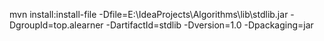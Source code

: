 mvn install:install-file -Dfile=E:\IdeaProjects\Algorithms\lib\stdlib.jar -DgroupId=top.alearner  -DartifactId=stdlib -Dversion=1.0 -Dpackaging=jar